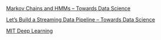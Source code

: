 [Markov Chains and HMMs – Towards Data Science](https://towardsdatascience.com/markov-chains-and-hmms-ceaf2c854788)

[Let’s Build a Streaming Data Pipeline – Towards Data Science](https://towardsdatascience.com/lets-build-a-streaming-data-pipeline-e873d671fc57)

[MIT Deep Learning](https://deeplearning.mit.edu/)

